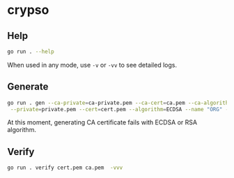 # crypso

## Help
```bash
go run . --help
```

When used in any mode, use `-v` or `-vv` to see detailed logs.

## Generate
```bash
go run . gen --ca-private=ca-private.pem --ca-cert=ca.pem --ca-algorithm=MLDSA65 --ca-name=CA_ORG --ca-start "2025-01-01" \
 --private=private.pem --cert=cert.pem --algorithm=ECDSA --name "ORG" --start "2025-01-01" --hosts=localhost,1.1.1.1
```
At this moment, generating CA certificate fails with ECDSA or RSA algorithm.
## Verify
```bash
go run . verify cert.pem ca.pem  -vvv
```
